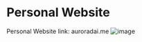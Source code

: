 # Personal Website
Personal Website link: auroradai.me 
![image](https://github.com/AuroraDai/personalWebsite/blob/main/gif/ezgif-5-213c86ceeb.gif)
